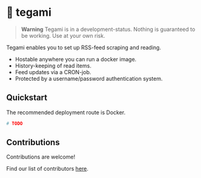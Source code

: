 # 💌 tegami

> **Warning** Tegami is in a development-status. Nothing is guaranteed to be working. Use at your own risk.

Tegami enables you to set up RSS-feed scraping and reading.

- Hostable anywhere you can run a docker image.
- History-keeping of read items.
- Feed updates via a CRON-job.
- Protected by a username/password authentication system.

## Quickstart

The recommended deployment route is Docker.

```yaml
# TODO
```

## Contributions

Contributions are welcome!

Find our list of contributors [here](https://github.com/jakehwll/tegami/graphs/contributors).
